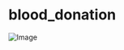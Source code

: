 # blood_donation

![Image](https://github.com/user-attachments/assets/854934b5-37f5-45d2-a574-5d8bd6994d49)
